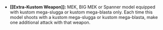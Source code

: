 - **[[Extra-Kustom Weapon]]:** MEK, BIG MEK or Spanner model equipped with kustom mega-slugga or kustom mega-blasta only. Each time this model shoots with a kustom mega-slugga or kustom mega-blasta, make one additional attack with that weapon.